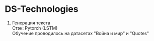 # DS-Technologies
1. Генерация текста  
Стэк: Pytorch (LSTM)  
Обучение проводилось на датасетах "Война и мир" и "Quotes"
